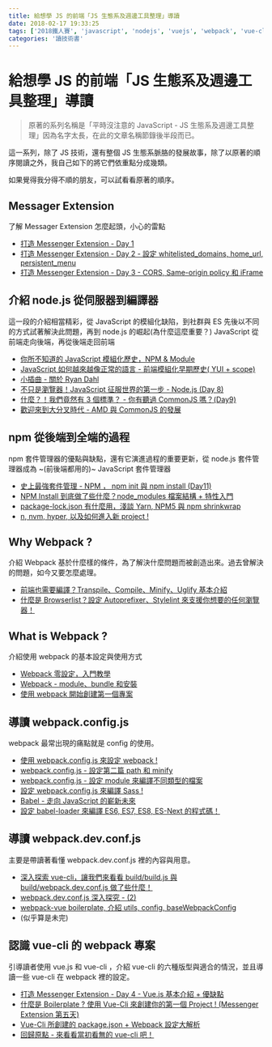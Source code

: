 ```yaml
---
title: 給想學 JS 的前端「JS 生態系及週邊工具整理」導讀
date: 2018-02-17 19:33:25
tags: ['2018鐵人賽', 'javascript', 'nodejs', 'vuejs', 'webpack', 'vue-cli']
categories: '讀技術書'
---
```

# 給想學 JS 的前端「JS 生態系及週邊工具整理」導讀

> 原著的系列名稱是「平時沒注意的 JavaScript - JS 生態系及週邊工具整理」因為名字太長，在此的文章名稱節錄後半段而已。

這一系列，除了 JS 技術，還有整個 JS 生態系脈胳的發展故事，除了以原著的順序閱讀之外，我自己如下的將它們依重點分成幾類。

如果覺得我分得不順的朋友，可以試看看原著的順序。

## Messager Extension

了解 Messager Extension 怎麼起頭，小心的雷點

- [打造 Messenger Extension - Day 1](https://ithelp.ithome.com.tw/articles/10190670)
- [打造 Messenger Extension - Day 2 - 設定 whitelisted\_domains, home\_url, persistent_menu](https://ithelp.ithome.com.tw/articles/10190775)
- [打造 Messenger Extension - Day 3 - CORS, Same-origin policy 和 iFrame](https://ithelp.ithome.com.tw/articles/10190885)

## 介紹 node.js 從伺服器到編譯器

這一段的介紹相當精彩，從 JavaScript 的模組化缺陷，到社群與 ES 先後以不同的方式試著解決此問題，再到 node.js 的崛起(為什麼這麼重要？)
JavaScript 從前端走向後端，再從後端走回前端

- [你所不知道的 JavaScript 模組化歷史，NPM & Module](https://ithelp.ithome.com.tw/articles/10191168)
- [JavaScript 如何越來越像正常的語言 - 前端模組化早期歷史( YUI + scope)](https://ithelp.ithome.com.tw/articles/10191198)
- [小插曲 \- 關於 Ryan Dahl](https://ithelp.ithome.com.tw/articles/10191260)
- [不只是瀏覽器！JavaScript 征服世界的第一步 - Node.js (Day 8)](https://ithelp.ithome.com.tw/articles/10191345)
- [什麼？！我們竟然有 3 個標準？ - 你有聽過 CommonJS 嗎？(Day9)](https://ithelp.ithome.com.tw/articles/10191478)
- [歡迎來到大分叉時代 \- AMD 與 CommonJS 的發展](https://ithelp.ithome.com.tw/articles/10191574)

## npm 從後端到全端的過程

npm 套件管理器的優點與缺點，還有它演進過程的重要更新，從 node.js 套件管理器成為 ~(前後端都用的)~ JavaScript 套件管理器

- [史上最強套件管理 \- NPM ， npm init 與 npm install (Day11)](https://ithelp.ithome.com.tw/articles/10191682)
- [NPM Install 到底做了些什麼？node_modules 檔案結構 + 特性入門](https://ithelp.ithome.com.tw/articles/10191783)
- [package-lock.json 有什麼用，淺談 Yarn, NPM5 與 npm shrinkwrap](https://ithelp.ithome.com.tw/articles/10191888)
- [n, nvm, hyper, 以及如何進入新 project !](https://ithelp.ithome.com.tw/articles/10195515)

## Why Webpack ?

介紹 Webpack 基於什麼樣的條件，為了解決什麼問題而被創造出來。過去曾解決的問題，如今又要怎麼處理。

- [前端也需要編譯？Transpile、Compile、Minify、Uglify 基本介紹](https://ithelp.ithome.com.tw/articles/10191992)
- [什麼是 Browserlist？設定 Autoprefixer、Stylelint 來支援你想要的任何瀏覽器！](https://ithelp.ithome.com.tw/articles/10192300)

## What is Webpack ?

介紹使用 webpack 的基本設定與使用方式

- [Webpack 零設定，入門教學](https://ithelp.ithome.com.tw/articles/10192578)
- [Webpack - module、bundle 和安裝](https://ithelp.ithome.com.tw/articles/10192845)
- [使用 webpack 開始創建第一個專案](https://ithelp.ithome.com.tw/articles/10193115)

## 導讀 webpack.config.js

webpack 最常出現的痛點就是 config 的使用。

- [使用 webpack.config.js 來設定 webpack !](https://ithelp.ithome.com.tw/articles/10193343)
- [webpack.config.js - 設定第二篇 path 和 minify](https://ithelp.ithome.com.tw/articles/10193608)
- [webpack.config.js - 設定 module 來編譯不同類型的檔案](https://ithelp.ithome.com.tw/articles/10193788)
- [設定 webpack.config.js 來編譯 Sass !](https://ithelp.ithome.com.tw/articles/10194056)
- [Babel - 走向 JavaScript 的嶄新未來](https://ithelp.ithome.com.tw/articles/10194314)
- [設定 babel-loader 來編譯 ES6, ES7, ES8, ES-Next 的程式碼！](https://ithelp.ithome.com.tw/articles/10194549)

## 導讀 webpack.dev.conf.js

主要是帶讀著看懂 webpack.dev.conf.js 裡的內容與用意。

- [深入探索 vue-cli，讓我們來看看 build/build.js 與 build/webpack.dev.conf.js 做了些什麼！](https://ithelp.ithome.com.tw/articles/10194884)
- [webpack.dev.conf.js 深入探究 - (2)](https://ithelp.ithome.com.tw/articles/10195130)
- [webpack-vue boilerplate, 介紹 utils, config, baseWebpackConfig](https://ithelp.ithome.com.tw/articles/10195320)
- (似乎算是未完)

## 認識 vue-cli 的 webpack 專案

引導讀者使用 vue.js 和 vue-cli ，介紹 vue-cli 的六種版型與適合的情況，並且導讀一些 vue-cli 在 webpack 裡的設定。

- [打造 Messenger Extension - Day 4 - Vue.js 基本介紹 + 優缺點](https://ithelp.ithome.com.tw/articles/10190976)
- [什麼是 Boilerplate ? 使用 Vue-Cli 來創建你的第一個 Project ! (Messenger Extension 第五天)](https://ithelp.ithome.com.tw/articles/10191055)
- [Vue-Cli 所創建的 package.json + Webpack 設定大解析](https://ithelp.ithome.com.tw/articles/10192120)
- [回歸原點 \- 來看看當初看無的 vue-cli 吧！](https://ithelp.ithome.com.tw/articles/10194770)
